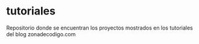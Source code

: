 # tutoriales
Repositorio donde se encuentran los proyectos mostrados en los tutoriales del blog zonadecodigo.com
